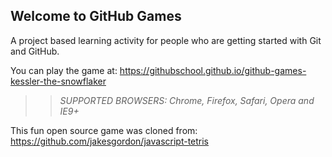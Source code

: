 ## Welcome to GitHub Games

A project based learning activity for people who are getting started with Git and GitHub.

You can play the game at: https://githubschool.github.io/github-games-kessler-the-snowflaker

> > _*SUPPORTED BROWSERS*: Chrome, Firefox, Safari, Opera and IE9+_

This fun open source game was cloned from: https://github.com/jakesgordon/javascript-tetris
